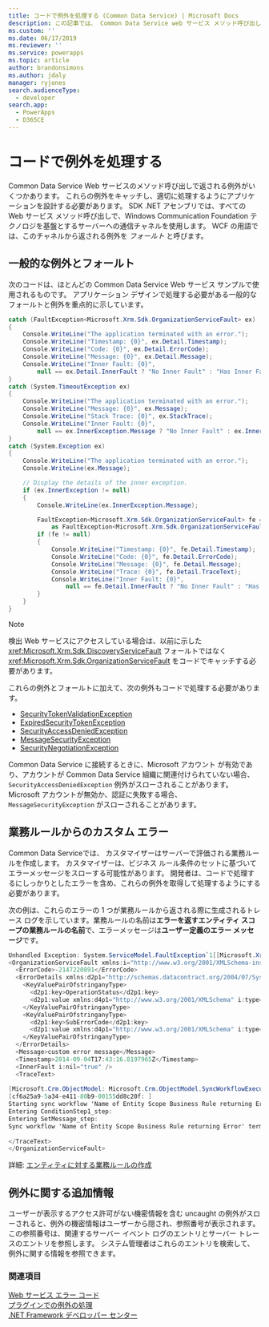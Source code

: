 ```yaml
---
title: コードで例外を処理する (Common Data Service) | Microsoft Docs
description: この記事では、 Common Data Service web サービス メソッド呼び出しで返される例外について説明します。 この記事のサンプルでは、アプリケーション デザインで処理する必要がある一般的なフォールトと例外を重点的に示しています。
ms.custom: ''
ms.date: 06/17/2019
ms.reviewer: ''
ms.service: powerapps
ms.topic: article
author: brandonsimons
ms.author: jdaly
manager: ryjones
search.audienceType:
  - developer
search.app:
  - PowerApps
  - D365CE
---
```

# <a name="handle-exceptions-in-your-code"></a>コードで例外を処理する

Common Data Service Web サービスのメソッド呼び出しで返される例外がいくつかあります。 これらの例外をキャッチし、適切に処理するようにアプリケーションを設計する必要があります。 SDK .NET アセンブリでは、すべての Web サービス メソッド呼び出しで、Windows Communication Foundation テクノロジを基盤とするサーバーへの通信チャネルを使用します。 WCF の用語では、このチャネルから返される例外を *フォールト* と呼びます。  

<a name="BKMK_Common"></a>   

## <a name="common-exceptions-and-faults"></a>一般的な例外とフォールト  

次のコードは、ほとんどの Common Data Service Web サービス サンプルで使用されるものです。 アプリケーション デザインで処理する必要がある一般的なフォールトと例外を重点的に示しています。  
  
```csharp
catch (FaultException<Microsoft.Xrm.Sdk.OrganizationServiceFault> ex)
{
    Console.WriteLine("The application terminated with an error.");
    Console.WriteLine("Timestamp: {0}", ex.Detail.Timestamp);
    Console.WriteLine("Code: {0}", ex.Detail.ErrorCode);
    Console.WriteLine("Message: {0}", ex.Detail.Message);
    Console.WriteLine("Inner Fault: {0}",
        null == ex.Detail.InnerFault ? "No Inner Fault" : "Has Inner Fault");
}
catch (System.TimeoutException ex)
{
    Console.WriteLine("The application terminated with an error.");
    Console.WriteLine("Message: {0}", ex.Message);
    Console.WriteLine("Stack Trace: {0}", ex.StackTrace);
    Console.WriteLine("Inner Fault: {0}",
        null == ex.InnerException.Message ? "No Inner Fault" : ex.InnerException.Message);
}
catch (System.Exception ex)
{
    Console.WriteLine("The application terminated with an error.");
    Console.WriteLine(ex.Message);

    // Display the details of the inner exception.
    if (ex.InnerException != null)
    {
        Console.WriteLine(ex.InnerException.Message);

        FaultException<Microsoft.Xrm.Sdk.OrganizationServiceFault> fe = ex.InnerException
            as FaultException<Microsoft.Xrm.Sdk.OrganizationServiceFault>;
        if (fe != null)
        {
            Console.WriteLine("Timestamp: {0}", fe.Detail.Timestamp);
            Console.WriteLine("Code: {0}", fe.Detail.ErrorCode);
            Console.WriteLine("Message: {0}", fe.Detail.Message);
            Console.WriteLine("Trace: {0}", fe.Detail.TraceText);
            Console.WriteLine("Inner Fault: {0}",
                null == fe.Detail.InnerFault ? "No Inner Fault" : "Has Inner Fault");
        }
    }
}
```
  
> [!NOTE]
>  検出 Web サービスにアクセスしている場合は、以前に示した <xref:Microsoft.Xrm.Sdk.DiscoveryServiceFault> フォールトではなく <xref:Microsoft.Xrm.Sdk.OrganizationServiceFault> をコードでキャッチする必要があります。  
  
これらの例外とフォールトに加えて、次の例外もコードで処理する必要があります。  
  
- [SecurityTokenValidationException](/dotnet/api/system.identitymodel.tokens.securitytokenvalidationexception)  
- [ExpiredSecurityTokenException](/dotnet/api/system.servicemodel.security.expiredsecuritytokenexception)  
- [SecurityAccessDeniedException](/dotnet/api/system.servicemodel.security.securityaccessdeniedexception)  
- [MessageSecurityException](/dotnet/api/system.servicemodel.security.messagesecurityexception)  
- [SecurityNegotiationException](/dotnet/api/system.servicemodel.security.securitynegotiationexception)  
  
Common Data Service に接続するときに、Microsoft アカウント が有効であり、アカウントが Common Data Service 組織に関連付けられていない場合、 `SecurityAccessDeniedException` 例外がスローされることがあります。 Microsoft アカウントが無効か、認証に失敗する場合、`MessageSecurityException` がスローされることがあります。  
  
<a name="BKMK_BusinessRuleErrors"></a>

## <a name="custom-errors-from-business-rules"></a>業務ルールからのカスタム エラー
 
Common Data Serviceでは、 カスタマイザーはサーバーで評価される業務ルールを作成します。 カスタマイザーは、ビジネス ルール条件のセットに基づいてエラーメッセージをスローする可能性があります。 開発者は、コードで処理するにしっかりとしたエラーを含め、これらの例外を取得して処理するようにする必要があります。  
  
次の例は、これらのエラーの 1 つが業務ルールから返される際に生成されるトレース ログを示しています。業務ルールの名前は**エラーを返すエンティティ スコープの業務ルールの名前**で、エラーメッセージは**ユーザー定義のエラー メッセージ**です。  
  
```csharp
Unhandled Exception: System.ServiceModel.FaultException`1[[Microsoft.Xrm.Sdk.OrganizationServiceFault, Microsoft.Xrm.Sdk, Version=7.0.0.0, Culture=neutral, PublicKeyToken=31bf3856ad364e35]]: custom error messageDetail:   
<OrganizationServiceFault xmlns:i="http://www.w3.org/2001/XMLSchema-instance" xmlns="http://schemas.microsoft.com/xrm/2011/Contracts">  
  <ErrorCode>-2147220891</ErrorCode>  
  <ErrorDetails xmlns:d2p1="http://schemas.datacontract.org/2004/07/System.Collections.Generic">  
    <KeyValuePairOfstringanyType>  
      <d2p1:key>OperationStatus</d2p1:key>  
      <d2p1:value xmlns:d4p1="http://www.w3.org/2001/XMLSchema" i:type="d4p1:string">0</d2p1:value>  
    </KeyValuePairOfstringanyType>  
    <KeyValuePairOfstringanyType>  
      <d2p1:key>SubErrorCode</d2p1:key>  
      <d2p1:value xmlns:d4p1="http://www.w3.org/2001/XMLSchema" i:type="d4p1:string">-2146233088</d2p1:value>  
    </KeyValuePairOfstringanyType>  
  </ErrorDetails>  
  <Message>custom error message</Message>  
  <Timestamp>2014-09-04T17:43:16.8197965Z</Timestamp>  
  <InnerFault i:nil="true" />  
  <TraceText>  
  
[Microsoft.Crm.ObjectModel: Microsoft.Crm.ObjectModel.SyncWorkflowExecutionPlugin]  
[cf6a25a9-5a34-e411-80b9-00155dd8c20f: ]  
Starting sync workflow 'Name of Entity Scope Business Rule returning Error', Id: c76a25a9-5a34-e411-80b9-00155dd8c20f  
Entering ConditionStep1_step:   
Entering SetMessage_step:   
Sync workflow 'Name of Entity Scope Business Rule returning Error' terminated with error 'custom error message'  
  
</TraceText>  
</OrganizationServiceFault>  
```  
  
詳細: [エンティティに対する業務ルールの作成](../../../maker/common-data-service/data-platform-create-business-rule.md)  
  
<a name="BKMK_AdditionalInfo"></a>

## <a name="additional-information-about-exceptions"></a>例外に関する追加情報

ユーザーが表示するアクセス許可がない機密情報を含む uncaught の例外がスローされると、例外の機密情報はユーザーから隠され、参照番号が表示されます。 この参照番号は、関連するサーバー イベント ログのエントリとサーバー トレースのエントリを参照します。 システム管理者はこれらのエントリを検索して、例外に関する情報を参照できます。  
  
### <a name="see-also"></a>関連項目  

 [Web サービス エラー コード](web-service-error-codes.md)   
 [プラグインでの例外の処理](../handle-exceptions.md)   
 [.NET Framework デベロッパー センター](https://docs.microsoft.com/dotnet/framework/development-guide)